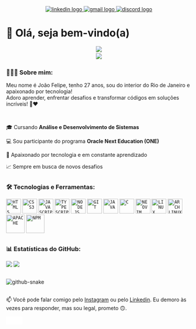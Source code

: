  <div align="center">
  <a href="https://www.linkedin.com/in/joaofelipegalvao/" target="_blank">
    <img src="https://img.shields.io/static/v1?message=LinkedIn&logo=linkedin&label=&color=0077B5&logoColor=white&labelColor=&style=for-the-badge" height="25" alt="linkedin logo"  />
  </a>
  <a href="joaofelipe.galvao021@gmail.com" target="_blank">
    <img src="https://img.shields.io/static/v1?message=Gmail&logo=gmail&label=&color=D14836&logoColor=white&labelColor=&style=for-the-badge" height="25" alt="gmail logo"  />
  </a>
  <a href="joaofelipe021" target="_blank">
    <img src="https://img.shields.io/static/v1?message=Discord&logo=discord&label=&color=7289DA&logoColor=white&labelColor=&style=for-the-badge" height="25" alt="discord logo"  />
  </a>
</div>

 <h1 align="left">👋 Olá, seja bem-vindo(a)</h1>

 <div align="center">
  <a href="https://git.io/typing-svg">
    <img src="https://readme-typing-svg.demolab.com?font=Fira+Code&pause=1000&color=BC47F7&background=FF56FF00&center=true&width=435&lines=Aspiring+Full-Stack+Developer+%F0%9F%9A%80" />
  </a>
  <br>
  <img width="800" src="https://i.ibb.co/T4zHmcK/eu.jpg" />
</div>
 

### 🧑🏻‍💻 Sobre mim:
<p>Meu nome é João Felipe, tenho 27 anos, sou do interior do Rio de Janeiro e apaixonado por tecnologia!<br>
Adoro aprender, enfrentar desafios e transformar códigos em soluções incríveis! 🚀❤️</p><br/>

 <p>🎓 Cursando <strong>Análise e Desenvolvimento de Sistemas</strong></p>
 <p>💻 Sou participante do programa <strong>Oracle Next Education (ONE)</strong></p>
 <p>🚀 Apaixonado por tecnologia e em constante aprendizado</p>
 <p>📈 Sempre em busca de novos desafios</p>

##

### 🛠️ Tecnologias e Ferramentas: 

<code><img src="https://cdn.jsdelivr.net/gh/devicons/devicon@latest/icons/html5/html5-original.svg" width="40" height="40" title = "HTML5"/></code>
<code><img src="https://cdn.jsdelivr.net/gh/devicons/devicon@latest/icons/css3/css3-original.svg" width="40" height="40" title = "CSS3"/></code>
<code><img src="https://cdn.jsdelivr.net/gh/devicons/devicon@latest/icons/javascript/javascript-original.svg" width="40" height="40" title = "JAVASCRIPT"/></code>
<code><img src="https://cdn.jsdelivr.net/gh/devicons/devicon@latest/icons/typescript/typescript-original.svg" width="40" height="40" title = "TYPESCRIPT"/></code>
<code><img src="https://cdn.jsdelivr.net/gh/devicons/devicon@latest/icons/nodejs/nodejs-original.svg" width="40" height="40" title = "NODE.JS"/></code>
<code><img loading="lazy" src="https://cdn.jsdelivr.net/gh/devicons/devicon/icons/git/git-original.svg" width="40" height="40" title = "GIT"/></code>
<code><img src="https://cdn.jsdelivr.net/gh/devicons/devicon@latest/icons/java/java-original.svg" width="40" height="40" title = "JAVA"/></code>
<code><img src="https://cdn.jsdelivr.net/gh/devicons/devicon@latest/icons/c/c-original.svg" width="40" height="40" title = "C"/></code>
<code><img src="https://cdn.jsdelivr.net/gh/devicons/devicon@latest/icons/neovim/neovim-original.svg" width="40" height="40" title = "NEOVIM"/></code>
<code><img src="https://cdn.jsdelivr.net/gh/devicons/devicon@latest/icons/linux/linux-original.svg" width="40" height="40" title = "LINUX"/></code>
<code><img src="https://cdn.jsdelivr.net/gh/devicons/devicon@latest/icons/archlinux/archlinux-original.svg" width="40" height="40" title = "ARCHLINUX"/></code>
<code><img src="https://cdn.jsdelivr.net/gh/devicons/devicon@latest/icons/apache/apache-original-wordmark.svg" width="50" height="50" title = "APACHE"/></code>
<code><img src="https://cdn.jsdelivr.net/gh/devicons/devicon@latest/icons/npm/npm-original-wordmark.svg" width="50" height="50" title = "NPM"/></code>
          
          
##
### 📊 Estatísticas do GitHub:

![](https://github-readme-stats.vercel.app/api?username=joaodev021&theme=tokyonight&hide_border=false&include_all_commits=true&count_private=false)
![](https://github-readme-stats.vercel.app/api/top-langs/?username=joaodev021&theme=tokyonight&hide_border=false&include_all_commits=true&count_private=false&layout=compact)<br/>
##

<picture>
  <source media="(prefers-color-scheme: dark)" srcset="https://raw.githubusercontent.com/tobiasmeyhoefer/tobiasmeyhoefer/output/github-snake-dark.svg" />
  <source media="(prefers-color-scheme: light)" srcset="https://raw.githubusercontent.com/tobiasmeyhoefer/tobiasmeyhoefer/output/github-snake.svg" />
  <img alt="github-snake" src="https://raw.githubusercontent.com/tobiasmeyhoefer/tobiasmeyhoefer/output/github-snake.svg" />
</picture>

##

📫 Você pode falar comigo pelo [Instagram](https://www.instagram.com/joaofelipe021) ou pelo [Linkedin](https://www.linkedin.com/in/joaofelipegalv%C3%A3o021/). Eu demoro às vezes para responder, mas sou legal, prometo 🙃.

<a href="https://www.instagram.com/joaofelipe021" target="_blank"><img align="left" alt="Instagram" width="22px" src="https://github.com/Aakarsh-B/trying-repos/blob/master/insta.svg" />
<a href="https://www.linkedin.com/in/joaofelipegalvão021" target="_blank"><img align="left" alt="LinkedIn" width="22px" src="https://github.com/Aakarsh-B/trying-repos/blob/master/linkedin.svg" />
